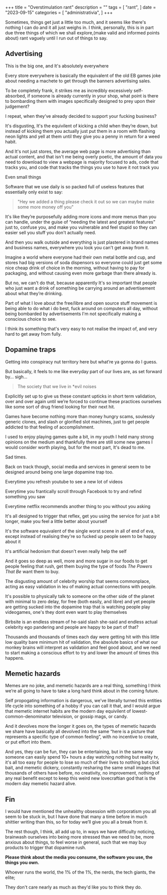 +++
title = "Overstimulation rant"
description = ""
tags = [
    "rant",
]
date = "2023-09-15"
categories = [
    "administrativia",
]
+++

Sometimes, things get just a little too much, and it seems like there's nothing I can do and it all just weighs in. I think, personally, this is in part due three things of which we shall explore,(make valid and informed points about) rant vaguely until I run out of things to say.

## Advertising

This is the big one, and It's absolutely everywhere

Every store everywhere is basically the equivalent of the old EB games joke about needing a machete to get through the banners advertising sales.

To be completely frank, it strikes me as incredibly excessively self-absorbed, if someone is already currently in your shop, what point is there to bombarding them with images specifically designed to prey upon their judgement?

I repeat, when they’ve already decided to support your fucking business?

It's disgusting, It's the equivilent of kicking a child when they’re down, but instead of kicking them you actually just put them in a room with flashing neon lights and yell at them until they give you a penny in return for a weed habit.

And It's not just stores, the average web page is more advertising than actual content, and that isn't me being overly poetic, the amount of data you need to download to view a webpage is majority focused to ads, code that tracks you, and code that tracks the things you use to have it not track you

Even small things

Software that we use daily is so packed full of useless features that essentially only exist to say:

> "Hey we added a thing please check it out so we can maybe make some more money off you"

It's like they’re purposefully adding more icons and more menus than you can handle, under the guise of “needing the latest and greatest features” just to, confuse you, and make you vulnerable and feel stupid so they can easier sell you stuff you don't actually need.

And then you walk outside and everything is just plastered in brand names and business names, everywhere you look you can't get away from it.

Imagine a world where everyone had their own metal bottle and cup, and stores had big versions of soda dispensors so everyone could just get some nice cheap drink of choice in the morning, without having to pay for packaging, and without causing even more garbage than there already is.

But no, we can't do that, because apparently It's so important that people who just want a drink of something be carrying around an advertisement about what they’re drinking.

Part of what I love about the free/libre and open source stuff movement is being able to do what i do best, fuck around on computers all day, without being bombarded by advertisements I'm not specifically making a conscious choice to see.

I think its something that's very easy to not realise the impact of, and very hard to get away from fully.

## Dopamine traps
Getting into conspiracy nut territory here but what’re ya gonna do I guess.

But basically, it feels to me like everyday part of our lives are, as set forward by… sigh…

> The society that we live in *evil noises

Explicitly set up to give us these constant upticks in short term validation, over and over again until we’re forced to continue these practices ourselves like some sort of drug friend looking for their next hit.

Games have become nothing more than money hungry scams, soulessly generic clones, and slash or glorified slot machines, just to get people addicted to that feeling of accomplishment.

I used to enjoy playing games quite a bit, in my youth I held many strong opinions on the medium and thankfully there are still some new games I would consider worth playing, but for the most part, It's dead to me.

Sad times.

Back on track though, social media and services in general seem to be designed around being one large dopamine trap too.

Everytime you refresh youtube to see a new lot of videos

Everytime you frantically scroll through Facebook to try and refind something you saw

Everytime netflix recommends another thing to you without you asking

It's all designed to trigger that reflex, get you using the service for just a bit longer, make you feel a little better about yourself

It's the software equivalent of the single worst scene in all of end of eva, except instead of realising they're so fucked up people seem to be happy about it

It's artificial hedonism that doesn't even really help the self

And it goes so deep as well, more and more sugar in our foods to get people feeling that rush, get them buying the type of foods *The Powers That Be* want them to buy.

The disgusting amount of celebrity worship that seems commonplace, acting as easy validation in leu of making actual connections with people.

It's possible to physically talk to someone on the other side of the planet with minimal to zero delay, for free (both easily, and libre) and yet people are getting sucked into the dopamine trap that is watching people play videogames, one's they dont even want to play themselves

Birbsite is an endless stream of he-said slash she-said and endless actual celebrity ego pandering and people are happy to be part of that?

Thousands and thousands of times each day were getting hit with this little low quality bare minimum hit of validation, the absolute basics of what our monkey brains will interpret as validation and feel good about, and we need to start making a conscious effort to try and lower the amount of times this happens.

## Memetic hazards
Memes are no joke, and memetic hazards are a real thing, something I think we’re all going to have to take a long hard think about in the coming future.

Self propogating information is dangerous, we’ve literally turned this entities life cycle into something of a hobby if you can call it that, and I would argue that memetic internet habits are the modern day equivilent of lowest-common-denominator television, or gossip mags, or candy.

And it devolves more the longer it goes on, the types of memetic hazards we share have basically all devolved into the same “here is a picture that represents a specific type of common feeling”, with no incentive to create, or put effort into them.

And yes, they can be fun, they can be entertaining, but in the same way someone can easily spend 10+ hours a day watching nothing but reality tv, it's all too easy for people to lose so much of their lives to nothing but click bait, and memetic dickery, constantly resharing the same small images that thousands of others have before, no creativity, no improvement, nothing of any real benefit except to keep this weird new lovecraftian god that is the modern day memetic hazard alive.

## Fin
I would have mentioned the unhealthy obsession with corporatism you all seem to be stuck in, but I have done that many a time before in much shittier writing than this, so for today we’ll give you all a break from it.

The rest though, I think, all add up to, in ways we have difficulty noticing, brainwash ourselves into being more stressed than we need to be, more anxious about things, to feel worse in general, such that we may buy products to trigger that dopamine rush.

**Please think about the media you consume, the software you use, the things you own.**

Whoever runs the world, the 1% of the 1%, the nerds, the tech giants, the elite;

They don't care nearly as much as they'd like you to think they do.

